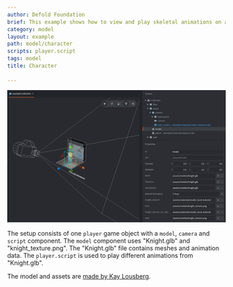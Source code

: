 ```yaml
---
author: Defold Foundation
brief: This example shows how to view and play skeletal animations on a glTF model.
category: model
layout: example
path: model/character
scripts: player.script
tags: model
title: Character

---
```


![character](character.png)

The setup consists of one `player` game object with a `model`, `camera` and `script` component. The `model` component uses "Knight.glb" and "knight_texture.png". The "Knight.glb" file contains meshes and animation data. The `player.script` is used to play different animations from "Knight.glb".

The model and assets are [made by Kay Lousberg](https://kaylousberg.com/game-assets/).
